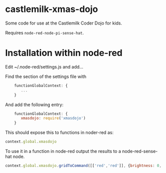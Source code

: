 # castlemilk-xmas-dojo
Some code for use at the Castlemilk Coder Dojo for kids.

Requires `node-red-node-pi-sense-hat`.

# Installation within node-red

Edit ~/.node-red/settings.js and add...

Find the section of the settings file with

```JavaScript
    functionGlobalContext: {
       ...
    }
```

And add the following entry:

```JavaScript
    functionGlobalContext: {
       xmasdojo: require('xmasdojo')
    }
```

This should expose this to functions in noder-red as:

```JavaScript
context.global.xmasdojo
```

To use it in a function in node-red output the results to a
node-red-sense-hat node.

```JavaScript
context.global.xmasdojo.gridToCommand([['red','red']], {brightness: 0, flip: 'horizontal'});
```
